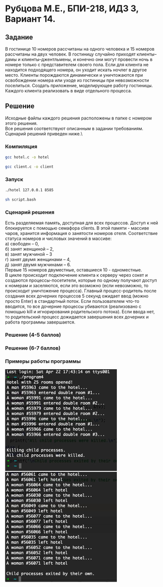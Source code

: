 # Рубцова М.Е., БПИ-218, ИДЗ 3, Вариант 14.

## Задание

В гостинице 10 номеров рассчитаны на одного человека и 15 номеров рассчитаны на двух человек. В гостиницу случайно приходят клиенты–дамы и клиенты–джентльмены, и конечно они могут провести ночь в номере только с представителем своего пола. Если для клиента не находится подходящего номера, он уходит искать ночлег в другое место. Клиенты порождаются динамически и уничтожаются при освобождении номера или уходе из гостиницы при невозможности поселиться. Создать приложение, моделирующее работу гостиницы. Каждого клиента реализовать в виде отдельного процесса.
 
## Решение

Исходные файлы каждого решения расположены в папке с номером этого решения.\
Все решения соответствуют описанным в задании требованиям. Сценарий решений приведен ниже.\

### Компиляция
```sh
gcc hotel.c -o hotel
```

```sh
gcc client.c -o client
```

### Запуск
```sh
./hotel 127.0.0.1 8585
```
```sh
sh script.bash
```

### Сценарий решения

Есть разделяемая память, доступная для всех процессов. Доступ к ней блокируется с помощью семафора clients. В этой памяти - массиве чаров, хранится информация о занятости номеров отеля. Соответствие статуса номеров и числовых значений в массиве:\
а) свободен – 0,\
б) занят женщиной – 2,\
в) занят мужчиной – 3\
г) занят двумя женщинами – 4,\
д) занят двумя мужчинами – 6.\
Первые 15 номеров двуместные, оставшиеся 10 - одноместные.\
В цикле происходит подключение клиента к серверу через сокет и создаются процессы-посетители, которые по одному получают доступ к номерам и заселяются, если это возможно (если невозможно, то происходит уничтожение процесса). Главный процесс-родитель после создания всех дочерних процессов 5 секунд ожидает ввод (можно просто Enter) в стандартный поток. Если пользователем что-то вводится, то все дочерние процессы убиваются (реализовано с помощью kill и игнорирования родительского потока). Если ввода нет, то родительский процесс дожидается завершения всех дочерних и работа программы завершается.

### Решение (4-5 баллов)


### Решение (6-7 баллов)


### Примеры работы программы
![Пример 1](https://github.com/acidnaya/OS_HW_2/blob/main/images/example_1.jpg)\
![Пример 1.1](https://github.com/acidnaya/OS_HW_2/blob/main/images/example_1_1.jpg)
